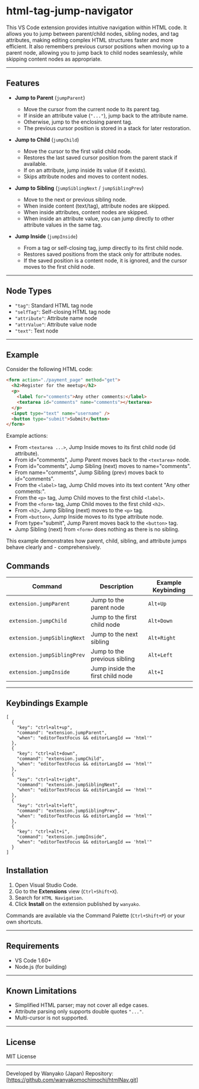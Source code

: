 # html-tag-jump-navigator

This VS Code extension provides intuitive navigation within HTML code.
It allows you to jump between parent/child nodes, sibling nodes, and tag attributes, making editing complex HTML structures faster and more efficient. It also remembers previous cursor positions when moving up to a parent node, allowing you to jump back to child nodes seamlessly, while skipping content nodes as appropriate.

---

## Features

- **Jump to Parent** (`jumpParent`)

  - Move the cursor from the current node to its parent tag.
  - If inside an attribute value (`"..."`), jump back to the attribute name.
  - Otherwise, jump to the enclosing parent tag.
  - The previous cursor position is stored in a stack for later restoration.

- **Jump to Child** (`jumpChild`)

  - Move the cursor to the first valid child node.
  - Restores the last saved cursor position from the parent stack if available.
  - If on an attribute, jump inside its value (if it exists).
  - Skips attribute nodes and moves to content nodes.

- **Jump to Sibling** (`jumpSiblingNext` / `jumpSiblingPrev`)

  - Move to the next or previous sibling node.
  - When inside content (text/tag), attribute nodes are skipped.
  - When inside attributes, content nodes are skipped.
  - When inside an attribute value, you can jump directly to other attribute values in the same tag.

- **Jump Inside** (`jumpInside`)
  - From a tag or self-closing tag, jump directly to its first child node.
  - Restores saved positions from the stack only for attribute nodes.
  - If the saved position is a content node, it is ignored, and the cursor moves to the first child node.

---

## Node Types

- `"tag"`: Standard HTML tag node
- `"selfTag"`: Self-closing HTML tag node
- `"attribute"`: Attribute name node
- `"attrValue"`: Attribute value node
- `"text"`: Text node

---

## Example

Consider the following HTML code:

```html
<form action="./payment_page" method="get">
  <h2>Register for the meetup</h2>
  <p>
    <label for="comments">Any other comments:</label>
    <textarea id="comments" name="comments"></textarea>
  </p>
  <input type="text" name="username" />
  <button type="submit">Submit</button>
</form>
```

Example actions:

- From `<textarea ...>`, Jump Inside moves to its first child node (id attribute).
- From id="comments", Jump Parent moves back to the `<textarea>` node.
- From id="comments", Jump Sibling (next) moves to name="comments".
- From name="comments", Jump Sibling (prev) moves back to id="comments".
- From the `<label>` tag, Jump Child moves into its text content "Any other comments:".
- From the `<p>` tag, Jump Child moves to the first child `<label>`.
- From the `<form>` tag, Jump Child moves to the first child `<h2>`.
- From `<h2>`, Jump Sibling (next) moves to the `<p>` tag.
- From `<button>`, Jump Inside moves to its type attribute node.
- From type="submit", Jump Parent moves back to the `<button>` tag.
- Jump Sibling (next) from `<form>` does nothing as there is no sibling.

This example demonstrates how parent, child, sibling, and attribute jumps behave clearly and - comprehensively.

## Commands

| Command                     | Description                      | Example Keybinding |
| --------------------------- | -------------------------------- | ------------------ |
| `extension.jumpParent`      | Jump to the parent node          | `Alt+Up`           |
| `extension.jumpChild`       | Jump to the first child node     | `Alt+Down`         |
| `extension.jumpSiblingNext` | Jump to the next sibling         | `Alt+Right`        |
| `extension.jumpSiblingPrev` | Jump to the previous sibling     | `Alt+Left`         |
| `extension.jumpInside`      | Jump inside the first child node | `Alt+I`            |

---

## Keybindings Example

```jsonc
[
  {
    "key": "ctrl+alt+up",
    "command": "extension.jumpParent",
    "when": "editorTextFocus && editorLangId == 'html'"
  },
  {
    "key": "ctrl+alt+down",
    "command": "extension.jumpChild",
    "when": "editorTextFocus && editorLangId == 'html'"
  },
  {
    "key": "ctrl+alt+right",
    "command": "extension.jumpSiblingNext",
    "when": "editorTextFocus && editorLangId == 'html'"
  },
  {
    "key": "ctrl+alt+left",
    "command": "extension.jumpSiblingPrev",
    "when": "editorTextFocus && editorLangId == 'html'"
  },
  {
    "key": "ctrl+alt+i",
    "command": "extension.jumpInside",
    "when": "editorTextFocus && editorLangId == 'html'"
  }
]
```

## Installation

1. Open Visual Studio Code.
2. Go to the **Extensions** view (`Ctrl+Shift+X`).
3. Search for `HTML Navigation`.
4. Click **Install** on the extension published by `wanyako`.

Commands are available via the Command Palette (`Ctrl+Shift+P`) or your own shortcuts.

---

## Requirements

- VS Code 1.60+
- Node.js (for building)

---

## Known Limitations

- Simplified HTML parser; may not cover all edge cases.
- Attribute parsing only supports double quotes `"..."`.
- Multi-cursor is not supported.

---

## License

MIT License

---

Developed by Wanyako (Japan)
Repository: [https://github.com/wanyakomochimochi/htmlNav.git]
